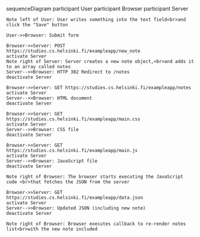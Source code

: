 sequenceDiagram
    participant User
    participant Browser
    participant Server

    Note left of User: User writes something into the text field<br>and click the "Save" button

    User->>Browser: Submit form

    Browser->>Server: POST https://studies.cs.helsinki.fi/exampleapp/new_note
    activate Server
    Note right of Server: Server creates a new note object,<br>and adds it to an array called notes
    Server-->>Browser: HTTP 302 Redirect to /notes
    deactivate Server

    Browser->>Server: GET https://studies.cs.helsinki.fi/exampleapp/notes
    activate Server
    Server-->>Browser: HTML document
    deactivate Server
    
    Browser->>Server: GET https://studies.cs.helsinki.fi/exampleapp/main.css
    activate Server
    Server-->>Browser: CSS file
    deactivate Server
    
    Browser->>Server: GET https://studies.cs.helsinki.fi/exampleapp/main.js
    activate Server
    Server-->>Browser: JavaScript file
    deactivate Server

    Note right of Browser: The browser starts executing the JavaScript code <br>that fetches the JSON from the server

    Browser->>Server: GET https://studies.cs.helsinki.fi/exampleapp/data.json
    activate Server
    Server-->>Browser: Updated JSON (including new note)
    deactivate Server
    
    Note right of Browser: Browser executes callback to re-render notes list<br>with the new note included